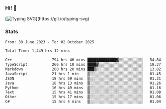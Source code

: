 ### Hi!  👋

[![Typing SVG](https://readme-typing-svg.herokuapp.com?font=Fira+Code&pause=1000&width=435&lines=Hello!+I'm+Texiwustion.)](https://git.io/typing-svg)

### Stats

<!--START_SECTION:waka-->

```txt
From: 30 June 2023 - To: 02 October 2025

Total Time: 1,449 hrs 12 mins

C++                  794 hrs 46 mins █████████████▓░░░░░░░░░░░   54.84 %
TypeScript           266 hrs 10 mins ████▓░░░░░░░░░░░░░░░░░░░░   18.37 %
Markdown             200 hrs 20 mins ███▒░░░░░░░░░░░░░░░░░░░░░   13.82 %
JavaScript           21 hrs 1 min    ▒░░░░░░░░░░░░░░░░░░░░░░░░   01.45 %
JSON                 18 hrs 59 mins  ▒░░░░░░░░░░░░░░░░░░░░░░░░   01.31 %
Java                 18 hrs 13 mins  ▒░░░░░░░░░░░░░░░░░░░░░░░░   01.26 %
Python               16 hrs 49 mins  ▒░░░░░░░░░░░░░░░░░░░░░░░░   01.16 %
Text                 15 hrs 41 mins  ▒░░░░░░░░░░░░░░░░░░░░░░░░   01.08 %
Other                15 hrs 17 mins  ▒░░░░░░░░░░░░░░░░░░░░░░░░   01.06 %
C#                   15 hrs 4 mins   ▒░░░░░░░░░░░░░░░░░░░░░░░░   01.04 %
```

<!--END_SECTION:waka-->
